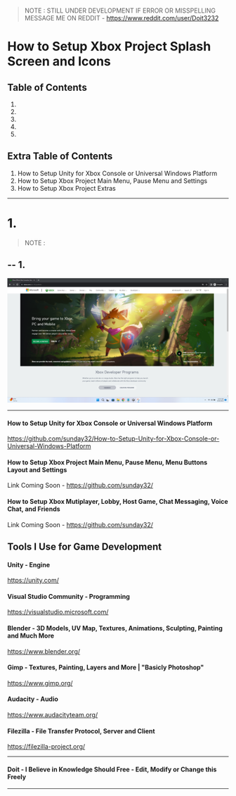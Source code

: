 <img width="1000" src="">

> NOTE : STILL UNDER DEVELOPMENT IF ERROR OR MISSPELLING MESSAGE ME ON REDDIT - https://www.reddit.com/user/Doit3232

# How to Setup Xbox Project Splash Screen and Icons

## Table of Contents
1. 
2. 
3. 
4. 
5. 

## Extra Table of Contents
1. How to Setup Unity for Xbox Console or Universal Windows Platform
2. How to Setup Xbox Project Main Menu, Pause Menu and Settings
3. How to Setup Xbox Project Extras
----------------------------------------------------------------------------------------------------------------------------------------------------------------------------------------------------------------------------


# 1. 

> NOTE : 

## -- 1. 

<img width="750" src="https://github.com/sunday32/How-to-Setup-Unity-for-Xbox-Console-or-Universal-Windows-Platform/blob/main/1.%20Get%20your%20License%20First/2.%20Visiting%20Xbox%20Registration%20Site.png">


----------------------------------------------------------------------------------------------------------------------------------------------------------------------------------------------------------------------------


#### How to Setup Unity for Xbox Console or Universal Windows Platform

https://github.com/sunday32/How-to-Setup-Unity-for-Xbox-Console-or-Universal-Windows-Platform

#### How to Setup Xbox Project Main Menu, Pause Menu, Menu Buttons Layout and Settings

Link Coming Soon - https://github.com/sunday32/

#### How to Setup Xbox Mutiplayer, Lobby, Host Game, Chat Messaging, Voice Chat, and Friends

Link Coming Soon - https://github.com/sunday32/


## Tools I Use for Game Development

#### Unity - Engine
https://unity.com/

#### Visual Studio Community - Programming
https://visualstudio.microsoft.com/

#### Blender - 3D Models, UV Map, Textures, Animations, Sculpting, Painting and Much More
https://www.blender.org/

#### Gimp - Textures, Painting, Layers and More | "Basicly Photoshop" 
https://www.gimp.org/

#### Audacity - Audio
https://www.audacityteam.org/

#### Filezilla - File Transfer Protocol, Server and Client
https://filezilla-project.org/


----------------------------------------------------------------------------------------------------------------------------------------------------------------------------------------------------------------------------
#### Doit - I Believe in Knowledge Should Free - Edit, Modify or Change this Freely
----------------------------------------------------------------------------------------------------------------------------------------------------------------------------------------------------------------------------
